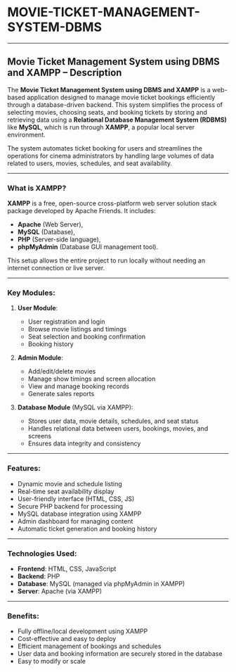 # MOVIE-TICKET-MANAGEMENT-SYSTEM-DBMS


---

## **Movie Ticket Management System using DBMS and XAMPP – Description**

The **Movie Ticket Management System using DBMS and XAMPP** is a web-based application designed to manage movie ticket bookings efficiently through a database-driven backend. This system simplifies the process of selecting movies, choosing seats, and booking tickets by storing and retrieving data using a **Relational Database Management System (RDBMS)** like **MySQL**, which is run through **XAMPP**, a popular local server environment.

The system automates ticket booking for users and streamlines the operations for cinema administrators by handling large volumes of data related to users, movies, schedules, and seat availability.

---

### **What is XAMPP?**

**XAMPP** is a free, open-source cross-platform web server solution stack package developed by Apache Friends. It includes:

* **Apache** (Web Server),
* **MySQL** (Database),
* **PHP** (Server-side language),
* **phpMyAdmin** (Database GUI management tool).

This setup allows the entire project to run locally without needing an internet connection or live server.

---

### **Key Modules**:

1. **User Module**:

   * User registration and login
   * Browse movie listings and timings
   * Seat selection and booking confirmation
   * Booking history

2. **Admin Module**:

   * Add/edit/delete movies
   * Manage show timings and screen allocation
   * View and manage booking records
   * Generate sales reports

3. **Database Module** (MySQL via XAMPP):

   * Stores user data, movie details, schedules, and seat status
   * Handles relational data between users, bookings, movies, and screens
   * Ensures data integrity and consistency

---

### **Features**:

* Dynamic movie and schedule listing
* Real-time seat availability display
* User-friendly interface (HTML, CSS, JS)
* Secure PHP backend for processing
* MySQL database integration using XAMPP
* Admin dashboard for managing content
* Automatic ticket generation and booking history

---

### **Technologies Used**:

* **Frontend**: HTML, CSS, JavaScript
* **Backend**: PHP
* **Database**: MySQL (managed via phpMyAdmin in XAMPP)
* **Server**: Apache (via XAMPP)

---

### **Benefits**:

* Fully offline/local development using XAMPP
* Cost-effective and easy to deploy
* Efficient management of bookings and schedules
* User data and booking information are securely stored in the database
* Easy to modify or scale

